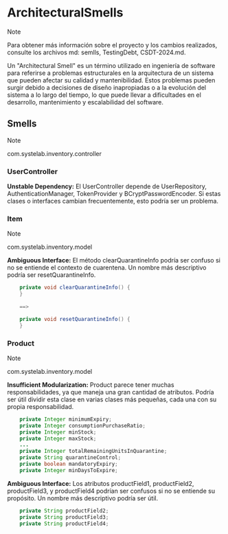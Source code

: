 # ArchitecturalSmells

> [!NOTE]
> Para obtener más información sobre el proyecto y los cambios realizados, consulte los archivos md: semlls, TestingDebt, CSDT-2024.md.

Un "Architectural Smell" es un término utilizado en ingeniería de software para referirse a problemas estructurales en la arquitectura de un sistema que pueden afectar su calidad y mantenibilidad. Estos problemas pueden surgir debido a decisiones de diseño inapropiadas o a la evolución del sistema a lo largo del tiempo, lo que puede llevar a dificultades en el desarrollo, mantenimiento y escalabilidad del software.

## Smells

> [!NOTE]
> com.systelab.inventory.controller

### UserController 


**Unstable Dependency:** El UserController depende de UserRepository, AuthenticationManager, TokenProvider y BCryptPasswordEncoder. Si estas clases o interfaces cambian frecuentemente, esto podría ser un problema. 

### Item

> [!NOTE]
> com.systelab.inventory.model

**Ambiguous Interface:** El método clearQuarantineInfo podría ser confuso si no se entiende el contexto de cuarentena. Un nombre más descriptivo podría ser resetQuarantineInfo.

```java
    private void clearQuarantineInfo() {
    }
    
    ==>

    private void resetQuarantineInfo() {
    }
```

### Product

> [!NOTE]
> com.systelab.inventory.model


**Insufficient Modularization:** Product parece tener muchas responsabilidades, ya que maneja una gran cantidad de atributos. Podría ser útil dividir esta clase en varias clases más pequeñas, cada una con su propia responsabilidad.

```java
    private Integer minimumExpiry;
    private Integer consumptionPurchaseRatio;
    private Integer minStock;
    private Integer maxStock;
    ...
    private Integer totalRemainingUnitsInQuarantine;
    private String quarantineControl;
    private boolean mandatoryExpiry;
    private Integer minDaysToExpire;
```

**Ambiguous Interface:** Los atributos productField1, productField2, productField3, y productField4 podrían ser confusos si no se entiende su propósito. Un nombre más descriptivo podría ser útil.

```java
    private String productField2;
    private String productField3;
    private String productField4;
```